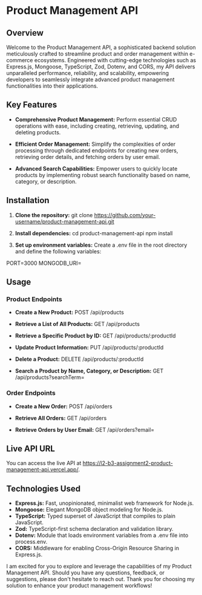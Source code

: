 # Product Management API

## Overview

Welcome to the Product Management API, a sophisticated backend solution meticulously crafted to streamline product and order management within e-commerce ecosystems. Engineered with cutting-edge technologies such as Express.js, Mongoose, TypeScript, Zod, Dotenv, and CORS, my API delivers unparalleled performance, reliability, and scalability, empowering developers to seamlessly integrate advanced product management functionalities into their applications.

## Key Features

- **Comprehensive Product Management:** Perform essential CRUD operations with ease, including creating, retrieving, updating, and deleting products.

- **Efficient Order Management:** Simplify the complexities of order processing through dedicated endpoints for creating new orders, retrieving order details, and fetching orders by user email.

- **Advanced Search Capabilities:** Empower users to quickly locate products by implementing robust search functionality based on name, category, or description.

## Installation

1. **Clone the repository:**
   git clone https://github.com/your-username/product-management-api.git

2. **Install dependencies:**
   cd product-management-api
   npm install

3. **Set up environment variables:**
   Create a .env file in the root directory and define the following variables:

PORT=3000
MONGODB_URI=<Your MongoDB connection URI>

## Usage

### Product Endpoints

- **Create a New Product:** POST /api/products

- **Retrieve a List of All Products:** GET /api/products

- **Retrieve a Specific Product by ID:** GET /api/products/:productId

- **Update Product Information:** PUT /api/products/:productId

- **Delete a Product:** DELETE /api/products/:productId

- **Search a Product by Name, Category, or Description:** GET /api/products?searchTerm=<searchTerm>

### Order Endpoints

- **Create a New Order:** POST /api/orders

- **Retrieve All Orders:** GET /api/orders

- **Retrieve Orders by User Email:** GET /api/orders?email=<userEmail>

## Live API URL
You can access the live API at https://l2-b3-assignment2-product-management-api.vercel.app/.

## Technologies Used

- **Express.js:** Fast, unopinionated, minimalist web framework for Node.js.
- **Mongoose:** Elegant MongoDB object modeling for Node.js.
- **TypeScript:** Typed superset of JavaScript that compiles to plain JavaScript.
- **Zod:** TypeScript-first schema declaration and validation library.
- **Dotenv:** Module that loads environment variables from a .env file into process.env.
- **CORS:** Middleware for enabling Cross-Origin Resource Sharing in Express.js.

I am excited for you to explore and leverage the capabilities of my Product Management API. Should you have any questions, feedback, or suggestions, please don't hesitate to reach out. Thank you for choosing my solution to enhance your product management workflows!
